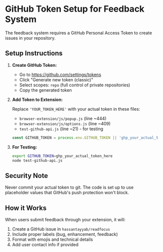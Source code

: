 # GitHub Token Setup for Feedback System

The feedback system requires a GitHub Personal Access Token to create issues in your repository.

## Setup Instructions

1. **Create GitHub Token:**
   - Go to https://github.com/settings/tokens
   - Click "Generate new token (classic)"
   - Select scopes: `repo` (full control of private repositories)
   - Copy the generated token

2. **Add Token to Extension:**

   Replace `'YOUR_TOKEN_HERE'` with your actual token in these files:
   - `browser-extension/js/popup.js` (line ~444)
   - `browser-extension/js/options.js` (line ~409)
   - `test-github-api.js` (line ~21) - for testing

   ```javascript
   const GITHUB_TOKEN = process.env.GITHUB_TOKEN || 'ghp_your_actual_token_here';
   ```

3. **For Testing:**
   ```bash
   export GITHUB_TOKEN=ghp_your_actual_token_here
   node test-github-api.js
   ```

## Security Note

Never commit your actual token to git. The code is set up to use placeholder values that GitHub's push protection won't block.

## How it Works

When users submit feedback through your extension, it will:
1. Create a GitHub issue in `hassantayyab/readfocus`
2. Include proper labels (bug, enhancement, feedback)
3. Format with emojis and technical details
4. Add user contact info if provided